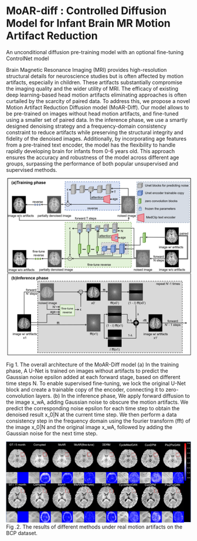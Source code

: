 # MoAR-diff :  Controlled Diffusion Model for Infant Brain MR Motion Artifact Reduction
An unconditional diffusion pre-training model with an optional fine-tuning ControlNet model

Brain Magnetic Resonance Imaging (MRI) provides high-resolution structural details for neuroscience studies but is often affected by motion artifacts, especially in children. These artifacts substantially compromise the imaging quality and the wider utility of MRI. The efficacy of existing deep learning-based head motion artifacts eliminating approaches is often curtailed by the scarcity of paired data. To address this, we propose a novel Motion Artifact Reduction Diffusion model (MoAR-Diff). Our model allows to be pre-trained on images without head motion artifacts, and fine-tuned using a smaller set of paired data. In the inference phase, we use a smartly designed denoising strategy and a frequency-domain consistency constraint to reduce artifacts while preserving the structural integrity and fidelity of the denoised images. Additionally, by incorporating age features from a pre-trained text encoder, the model has the flexibility to handle rapidly developing brain for infants from 0-6 years old. This approach ensures the accuracy and robustness of the model across different age groups, surpassing the performance of both popular unsupervised and supervised methods.

![The overall architecture of the MoAR-Diff model ](https://github.com/shtechDeng/MoAR-diff/blob/main/UnDPM_finetune/models/model_final.png?raw=true)

Fig 1. The overall architecture of the MoAR-Diff model  (a) In the training phase, A U-Net is trained on images without artifacts to predict the Gaussian noise epsilon added at each forward stage, based on different time steps N. To enable supervised fine-tuning, we lock the original U-Net block and create a trainable copy of the encoder, connecting it to zero-convolution layers. (b) In the inference phase, We apply forward diffusion to the image x_wA, adding Gaussian noise to obscure the motion artifacts. We predict the corresponding noise epsilon for each time step to obtain the denoised result x_0|N at the current time step. We then perform a data consistency step in the frequency domain using the fourier transform (fft) of the image x_0|N and the original image x_wA, followed by adding the Gaussian noise for the next time step.


![Fig .2. The results of different methods under real motion artifacts on the BCP dataset.](https://github.com/shtechDeng/MoAR-diff/blob/main/UnDPM_finetune/result/BCP_ALL.png?raw=true)
Fig .2. The results of different methods under real motion artifacts on the BCP dataset.
